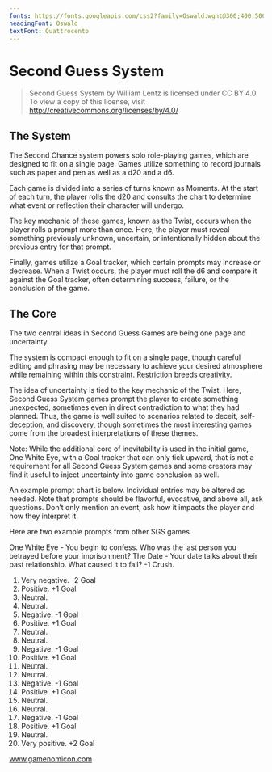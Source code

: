 ```yaml
---
fonts: https://fonts.googleapis.com/css2?family=Oswald:wght@300;400;500;700&display=swap,https://fonts.googleapis.com/css2?family=Quattrocento:wght@400;700&display=swap
headingFont: Oswald
textFont: Quattrocento
---
```


# Second Guess System

> Second Guess System by William Lentz is licensed under CC BY 4.0. To view a copy of this license, visit http://creativecommons.org/licenses/by/4.0/

## The System

The Second Chance system powers solo role-playing games, which are designed to fit on a single page. Games utilize something to record journals such as paper and pen as well as a d20 and a d6.

Each game is divided into a series of turns known as Moments. At the start of each turn, the player rolls the d20 and consults the chart to determine what event or reflection their character will undergo.

The key mechanic of these games, known as the Twist, occurs when the player rolls a prompt more than once. Here, the player must reveal something previously unknown, uncertain, or intentionally hidden about the previous entry for that prompt.

Finally, games utilize a Goal tracker, which certain prompts may increase or decrease. When a Twist occurs, the player must roll the d6 and compare it against the Goal tracker, often determining success, failure, or the conclusion of the game.

## The Core

The two central ideas in Second Guess Games are being one page and uncertainty.

The system is compact enough to fit on a single page, though careful editing and phrasing may be necessary to achieve your desired atmosphere while remaining within this constraint. Restriction breeds creativity.

The idea of uncertainty is tied to the key mechanic of the Twist. Here, Second Guess System games prompt the player to create something unexpected, sometimes even in direct contradiction to what they had planned. Thus, the game is well suited to scenarios related to deceit, self-deception, and discovery, though sometimes the most interesting games come from the broadest interpretations of these themes.

Note: While the additional core of inevitability is used in the initial game, One White Eye, with a Goal tracker that can only tick upward, that is not a requirement for all Second Guess System games and some creators may find it useful to inject uncertainty into game conclusion as well.

An example prompt chart is below. Individual entries may be altered as needed. Note that prompts should be flavorful, evocative, and above all, ask questions. Don’t only mention an event, ask how it impacts the player and how they interpret it.

Here are two example prompts from other SGS games.

One White Eye - You begin to confess. Who was the last person you betrayed before your imprisonment?
The Date - Your date talks about their past relationship. What caused it to fail? -1 Crush.

1. Very negative. -2 Goal
2. Positive. +1 Goal
3. Neutral.
4. Neutral.
5. Negative. -1 Goal
6. Positive. +1 Goal
7. Neutral.
8. Neutral.
9. Negative. -1 Goal
10. Positive. +1 Goal
11. Neutral.
12. Neutral.
13. Negative. -1 Goal
14. Positive. +1 Goal
15. Neutral.
16. Neutral.
17. Negative. -1 Goal
18. Positive. +1 Goal
19. Neutral.
20. Very positive. +2 Goal

www.gamenomicon.com
